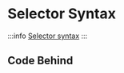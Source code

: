 # Selector Syntax

:::info
[Selector syntax](https://docs.avaloniaui.net/docs/reference/styles/style-selector-syntax)
:::

## Code Behind
